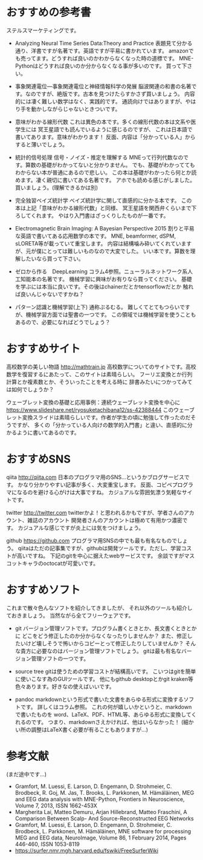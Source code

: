 
# おすすめの参考書
ステルスマーケティングです。

- Analyzing Neural Time Series Data:Theory and Practice
 表題見て分かる通り、洋書ですが名著です。英語ですが平易に書かれています。
 amazonでも売ってます。どうすれば良いのかわからなくなった時の道標です。
 MNE-Pythonはどうすれば良いのか分からなくなる事が多いのです。
 買って下さい。

- 事象関連電位―事象関連電位と神経情報科学の発展
 脳波関連の和書の名著です。なのですが、絶版です。古本を見つけたらすかさず買いましょう。
 内容的には凄く難しい数学はなく、実践的です。
 通読向けではありますが、やはり手を動かしながらじゃないときついです。

- 意味がわかる線形代数
 これは異色の本です。多くの線形代数の本は文系や医学生には
 冥王星語でも読んでいるように感じるのですが、
 これは日本語で書いてあります。意味がわかります！
 反面、内容は「分かっている人」からすると薄いでしょう。

- 統計的信号処理 信号・ノイズ・推定を理解する
 MNEって行列代数なのです。算数の基礎がわかってないと分かりません。
 でも、基礎がわかっててもわからない本が普通にあるので悲しい。
 この本は基礎がわかったら何とか読めます。凄く親切に書いてある名著です。
 アホでも読める感じがしました。買いましょう。(理解できるかは別)

- 完全独習ベイズ統計学
 ベイズ統計学に関して直感的に分かる本です。
 この本は上記「意味がわかる線形代数」と同様、
 冥王星語を関西弁くらいまで下ろしてくれます。
 やはり入門書はざっくりしたものが一番です。

- Electromagnetic Brain Imaging: A Bayesian Perspective 2015
 割りと平易な英語で書いてある応用数学の本です。
 MNE, beamformer, dSPM, sLORETA等が載っていて重宝します。
 内容は結構噛み砕いてくれていますが、元が僕にとっては難しいものなので大変でした。
 いい本です。算数を理解したいなら買って下さい。

- ゼロから作る　DeepLearning
 コラム4参照。ニューラルネットワーク系人工知能本の名著です。
 機械学習に興味がお有りなら買ってください。
 基礎を学ぶには本当に良いです。その後はchainerだとかtensorflowだとか
 触れば良いんじゃないですかね？

- パターン認識と機械学習(上下)
通称ぷるむる。
難しくてとてもつらいですが、機械学習方面では聖書の一つです。
この領域では機械学習を使うこともあるので、必要になればどうでしょう？

# おすすめサイト
高校数学の美しい物語
http://mathtrain.jp
高校数学についてのサイトです。高校数学を復習するにあたって、このサイトは素晴らしい。
フーリエ変換とか行列計算とか複素数とか、そういったことを考える時に
辞書みたいにつかってみては如何でしょうか？

ウェーブレット変換の基礎と応用事例：連続ウェーブレット変換を中心に
https://www.slideshare.net/ryosuketachibana12/ss-42388444
このウェーブレット変換スライドは素晴らしいです。作者が学生の頃に勉強して作ったのだそうですが、
多くの「分かっている人向けの数学的入門書」と違い、直感的に分かるように書いてあるのです。

# おすすめSNS
qiita
http://qiita.com
日本のプログラマ用のSNS…というかブログサービスです。
かなり分かりやすい記事が多く、大変重宝します。
反面、コピペプログラマになるのを避ける心がけは大事ですね。
カジュアルな雰囲気漂う気軽なサイトです。

twitter
http://twitter.com
twitterかよ！と思われるかもですが、学者さんのアカウント、雑誌のアカウント
開発者さんのアカウントは極めて有用かつ濃密です。
カジュアルな感じですが炎上には気をつけましょう。

github
https://github.com
プログラマ用SNSの中でも最も有名なものでしょう。
qiitaはただの記事集ですが、githubは開発ツールです。ただし、学習コストが高いですね。
下記のgitを中心に据えたwebサービスです。
余談ですがマスコットキャラのoctocatが可愛いです。

# おすすめソフト
これまで散々色んなソフトを紹介してきましたが、
それ以外のツールも紹介しておきましょう。
当然ながら全てフリーウェアです。

- git
バージョン管理ソフトです。プログラム書くときとか、長文書くときとかに
どこをどう修正したのか分からなくなったりしませんか？
また、修正したいけど壊しそうで怖いからコピーとって修正したりしていませんか？
そんな貴方に必要なのはバージョン管理ソフトでしょう。
gitは最も有名なバージョン管理ソフトの一つです。

- source tree
gitは使うための学習コストが結構高いです。
こいつはgitを簡単に使いこなす為のGUIツールです。
他にもgithub desktopとかgit kraken等色々あります。好きなの使えばいいです。

- pandoc
markdownという形式で書いた文書をあらゆる形式に変換するソフトです。
詳しくはコラム参照。 これの何が嬉しいかというと、markdownで書いたものを
word、LaTeX、PDF、HTML等、あらゆる形式に変換してくれるのです。
つまり、markdownさえかければ、他はいらなかった！
(細かい所の調整はLaTeX書く必要が有ることもありますが…)

# 参考文献
(まだ途中です…)
- Gramfort, M. Luessi, E. Larson, D. Engemann, D. Strohmeier, C. Brodbeck, R. Goj, M. Jas, T. Brooks, L. Parkkonen, M. Hämäläinen, MEG and EEG data analysis with MNE-Python, Frontiers in Neuroscience, Volume 7, 2013, ISSN 1662-453X
- Margherita Lai, Matteo Demuru, Arjan Hillebrand, Matteo Fraschini, A Comparison Between Scalp- And Source-Reconstructed EEG Networks
- Gramfort, M. Luessi, E. Larson, D. Engemann, D. Strohmeier, C. Brodbeck, L. Parkkonen, M. Hämäläinen, MNE software for processing MEG and EEG data, NeuroImage, Volume 86, 1 February 2014, Pages 446-460, ISSN 1053-8119
- https://surfer.nmr.mgh.harvard.edu/fswiki/FreeSurferWiki
